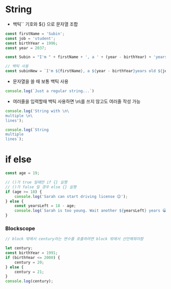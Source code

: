 # String

- 백틱`` 기호와 ${} 으로 문자열 조합

```js
const firstName = 'Subin';
const job = 'student';
const birthYear = 1996;
const year = 2037;

const Subin = "I'm " + firstName + ', a ' + (year - birthYear) + 'years old ' + job + '!';

// 백틱 사용
const subinNew = `I'm ${firstName}, a ${year - birthYear}years old ${job}!`;
```

- 문자열을 쓸 때 보통 백틱 사용

```js
console.log(`Just a regular string...`)
```

- 여러줄을 입력할때 백틱 사용하면 \n\를 쓰지 않고도 여러줄 작성 가능

```js
console.log('String with \n\
multiple \n\
lines');

console.log(`String
multiple
lines`);
```

# if else

```js
const age = 19;

// ()가 true 일때만 if {} 실행
// ()가 false 일 경우 else {} 실행
if (age >= 18) {
    console.log('Sarah can start driving license 😉');
} else {
    const yearsLeft = 18 - age;
    console.log(`Sarah is too young. Wait another ${yearsLeft} years 😀`)
}
```



### Blockscope

```js
// block 밖에서 century라는 변수를 호출하려면 block 밖에서 선언해줘야함

let century;
const birthYear = 1991;
if (birthYear <= 2000) {
    century = 20;
} else {
    century = 21;
}
console.log(century);
```

